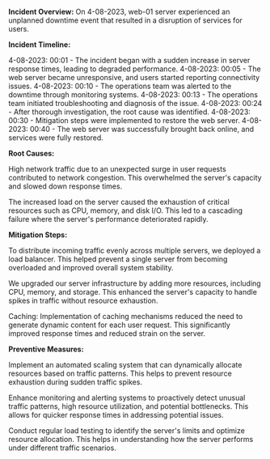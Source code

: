 **Incident Overview:**
On 4-08-2023, web-01 server experienced an unplanned downtime event that resulted in a disruption of services for users.

**Incident Timeline:**

4-08-2023: 00:01 - The incident began with a sudden increase in server response times, leading to degraded performance.
4-08-2023: 00:05 - The web server became unresponsive, and users started reporting connectivity issues.
4-08-2023: 00:10 - The operations team was alerted to the downtime through monitoring systems.
4-08-2023: 00:13 - The operations team initiated troubleshooting and diagnosis of the issue.
4-08-2023: 00:24 - After thorough investigation, the root cause was identified.
4-08-2023: 00:30 - Mitigation steps were implemented to restore the web server.
4-08-2023: 00:40 - The web server was successfully brought back online, and services were fully restored.

**Root Causes:**

High network traffic due to an unexpected surge in user requests contributed to network congestion. This overwhelmed the server's capacity and slowed down response times.

The increased load on the server caused the exhaustion of critical resources such as CPU, memory, and disk I/O. This led to a cascading failure where the server's performance deteriorated rapidly.


**Mitigation Steps:**

To distribute incoming traffic evenly across multiple servers, we deployed a load balancer. This helped prevent a single server from becoming overloaded and improved overall system stability.

We upgraded our server infrastructure by adding more resources, including CPU, memory, and storage. This enhanced the server's capacity to handle spikes in traffic without resource exhaustion.

Caching: Implementation of caching mechanisms reduced the need to generate dynamic content for each user request. This significantly improved response times and reduced strain on the server.


**Preventive Measures:**

Implement an automated scaling system that can dynamically allocate resources based on traffic patterns. This helps to prevent resource exhaustion during sudden traffic spikes.

Enhance monitoring and alerting systems to proactively detect unusual traffic patterns, high resource utilization, and potential bottlenecks. This allows for quicker response times in addressing potential issues.

Conduct regular load testing to identify the server's limits and optimize resource allocation. This helps in understanding how the server performs under different traffic scenarios.
